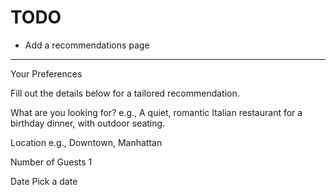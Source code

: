 # TODO

- Add a recommendations page

---

Your Preferences

Fill out the details below for a tailored recommendation.

What are you looking for?
e.g., A quiet, romantic Italian restaurant for a birthday dinner, with outdoor seating.

Location
e.g., Downtown, Manhattan

Number of Guests
1

Date
Pick a date
